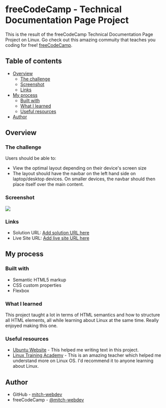 # freeCodeCamp - Technical Documentation Page Project

This is the result of the freeCodeCamp Technical Documentation Page Project on Linux. Go check out this amazing commuity that teaches you coding for free! [freeCodeCamp](https://freecodecamp.org).

## Table of contents

- [Overview](#overview)
  - [The challenge](#the-challenge)
  - [Screenshot](#screenshot)
  - [Links](#links)
- [My process](#my-process)
  - [Built with](#built-with)
  - [What I learned](#what-i-learned)
  - [Useful resources](#useful-resources)
- [Author](#author)

## Overview

### The challenge

Users should be able to:

- View the optimal layout depending on their device's screen size
- The layout should have the navbar on the left hand side on laptop/desktop devices. On smaller devices, the navbar should then place itself over the main content.

### Screenshot

![](images/screenshot.jpg)


### Links

- Solution URL: [Add solution URL here](https://your-solution-url.com)
- Live Site URL: [Add live site URL here](https://your-live-site-url.com)

## My process

### Built with

- Semantic HTML5 markup
- CSS custom properties
- Flexbox

### What I learned

This project taught a lot in terms of HTML semantics and how to structure all HTML elements, all while learning about Linux at the same time. Really enjoyed making this one.

### Useful resources

- [Ubuntu Website](https://ubuntu.com/) - This helped me writing text in this project.
- [Linux Training Academy](https://www.linuxtrainingacademy.com/) - This is an amazing teacher which helped me understand more on Linux OS. I'd recommend it to anyone learning about Linux.

## Author

- GitHub - [mitch-webdev](https://github.com/mitch-webdev)
- freeCodeCamp - [@mitch-webdev](https://www.freecodecamp.org/mitch-webdev)
